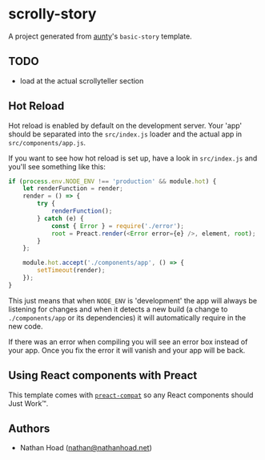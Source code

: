 # scrolly-story

A project generated from [aunty](https://github.com/abcnews/aunty)'s `basic-story` template.


## TODO

* load at the actual scrollyteller section


## Hot Reload

Hot reload is enabled by default on the development server. Your 'app' should be separated into the `src/index.js` loader
and the actual app in `src/components/app.js`.

If you want to see how hot reload is set up, have a look in `src/index.js` and you'll see something like this:

```javascript
if (process.env.NODE_ENV !== 'production' && module.hot) {
    let renderFunction = render;
    render = () => {
        try {
            renderFunction();
        } catch (e) {
            const { Error } = require('./error');
            root = Preact.render(<Error error={e} />, element, root);
        }
    };

    module.hot.accept('./components/app', () => {
        setTimeout(render);
    });
}
```

This just means that when `NODE_ENV` is 'development' the app will always be listening for changes and when it detects
a new build (a change to `./components/app` or its dependencies) it will automatically require in the new code.

If there was an error when compiling you will see an error box instead of your app. Once you fix the error it will vanish
and your app will be back.


## Using React components with Preact

This template comes with [`preact-compat`](https://www.npmjs.com/package/preact-compat) so any React components should
Just Work™.


## Authors

- Nathan Hoad ([nathan@nathanhoad.net](mailto:nathan@nathanhoad.net))
